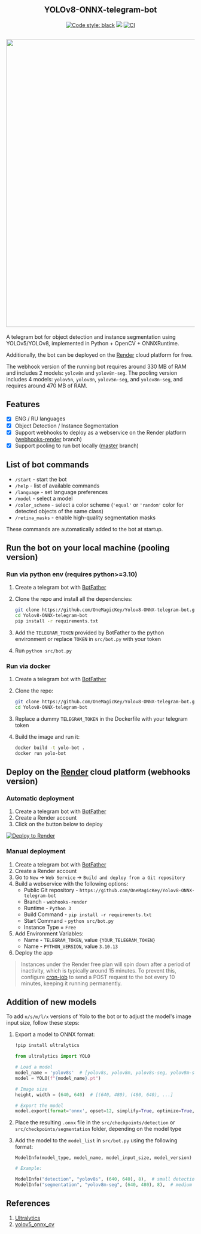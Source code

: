 <h2 align="center">YOLOv8-ONNX-telegram-bot</h2>

<p align="center">
<a href="https://github.com/psf/black"><img alt="Code style: black" src="https://img.shields.io/badge/code%20style-black-000000.svg"></a>
<img src ="https://img.shields.io/github/repo-size/OneMagicKey/Yolov8-ONNX-telegram-bot">
<a href="https://github.com/OneMagicKey/Yolov8-ONNX-telegram-bot/actions/workflows/ci.yml"><img src="https://github.com/OneMagicKey/Yolov8-ONNX-telegram-bot/actions/workflows/ci.yml/badge.svg" alt="CI"></a>
</p>

<h2 align="center"><img width="768" src="example/example.png"></h2>

A telegram bot for object detection and instance segmentation using YOLOv5/YOLOv8,
implemented in Python + OpenCV + ONNXRuntime.

Additionally, the bot can be deployed on the [Render](https://render.com) cloud platform
for free.

The webhook version of the running bot requires around 330 MB of RAM and includes 2
models: `yolov8n` and `yolov8n-seg`.  The pooling version includes 4 models: `yolov5n`,
`yolov8n`, `yolov5n-seg`, and `yolov8n-seg`, and requires around 470 MB of RAM.

## Features

- [x] ENG / RU languages
- [x] Object Detection / Instance Segmentation
- [x] Support webhooks to deploy as a webservice on the Render platform ([webhooks-render](https://github.com/OneMagicKey/Yolov8-ONNX-telegram-bot/blob/webhooks-render/) branch)
- [x] Support pooling to run bot locally ([master](https://github.com/OneMagicKey/Yolov8-ONNX-telegram-bot/blob/master/) branch)

## List of bot commands

* `/start` - start the bot
* `/help` - list of available commands
* `/language` - set language preferences
* `/model` - select a model
* `/color_scheme` - select a color scheme (`'equal'` or `'random'` color for detected objects of the same class)
* `/retina_masks` - enable high-quality segmentation masks

These commands are automatically added to the bot at startup.

## Run the bot on your local machine (pooling version)
### Run via python env (requires python>=3.10)

1) Create a telegram bot with [BotFather](https://telegram.me/BotFather)
2) Clone the repo and install all the dependencies:

   ```bash
   git clone https://github.com/OneMagicKey/Yolov8-ONNX-telegram-bot.git
   cd Yolov8-ONNX-telegram-bot
   pip install -r requirements.txt
   ```

3) Add the `TELEGRAM_TOKEN` provided by BotFather to the python environment or replace
`TOKEN` in `src/bot.py` with your token
4) Run `python src/bot.py`

### Run via docker
1) Create a telegram bot with [BotFather](https://telegram.me/BotFather)
2) Clone the repo:

   ```bash
   git clone https://github.com/OneMagicKey/Yolov8-ONNX-telegram-bot.git
   cd Yolov8-ONNX-telegram-bot
   ```

3) Replace a dummy `TELEGRAM_TOKEN` in the Dockerfile with your telegram token
4) Build the image and run it:
   ```bash
   docker build -t yolo-bot .
   docker run yolo-bot
   ```

## Deploy on the [Render](https://render.com) cloud platform (webhooks version)
### Automatic deployment
1) Create a telegram bot with [BotFather](https://telegram.me/BotFather)
2) Create a Render account
3) Click on the button below to deploy

[![Deploy to Render](https://render.com/images/deploy-to-render-button.svg)](https://render.com/deploy?repo=https://github.com/OneMagicKey/Yolov8-ONNX-telegram-bot/tree/webhooks-render)

### Manual deployment
1) Create a telegram bot with [BotFather](https://telegram.me/BotFather)
2) Create a Render account
3) Go to `New` -> `Web Service` -> `Build and deploy from a Git repository`
4) Build a webservice with the following options:
   * Public Git repository - `https://github.com/OneMagicKey/Yolov8-ONNX-telegram-bot`
   * Branch - `webhooks-render`
   * Runtime - `Python 3`
   * Build Command - `pip install -r requirements.txt`
   * Start Command - `python src/bot.py`
   * Instance Type = `Free`
5) Add Environment Variables:
   * Name - `TELEGRAM_TOKEN`, value `{YOUR_TELEGRAM_TOKEN}`
   * Name - `PYTHON_VERSION`, value `3.10.13`
6) Deploy the app

> Instances under the Render free plan will spin down after a period of inactivity,
which is typically around 15 minutes. To prevent this, configure [cron-job](https://cron-job.org/)
to send a POST request to the bot every 10 minutes, keeping it running permanently.

## Addition of new models

To add `n/s/m/l/x` versions of Yolo to the bot or to adjust the model's image input size,
follow these steps:

1) Export a model to ONNX format:

   ```bash
   !pip install ultralytics
   ```

   ```python
   from ultralytics import YOLO

   # Load a model
   model_name = 'yolov8s'  # [yolov8s, yolov8m, yolov8s-seg, yolov8m-seg, ...]
   model = YOLO(f"{model_name}.pt")

   # Image size
   height, width = (640, 640)  # [(640, 480), (480, 640), ...]

   # Export the model
   model.export(format='onnx', opset=12, simplify=True, optimize=True, imgsz=(height, width))
   ```

2) Place the resulting `.onnx` file in the `src/checkpoints/detection` or `src/checkpoints/segmentation`
   folder, depending on the model type
3) Add the model to the `model_list` in `src/bot.py` using the following format:

   `ModelInfo(model_type, model_name, model_input_size, model_version)`

   ```python
   # Example:

   ModelInfo("detection", "yolov8s", (640, 640), 8),  # small detection model
   ModelInfo("segmentation", "yolov8m-seg", (640, 480), 8),  # medium segmentation model with rectangular input size
   ```

## References

1) [Ultralytics](https://github.com/ultralytics/ultralytics)
2) [yolov5_onnx_cv](https://github.com/brucefay1115/yolov5_onnx_cv)
